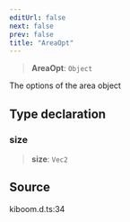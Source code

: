 ```yaml
---
editUrl: false
next: false
prev: false
title: "AreaOpt"
---
```


> **AreaOpt**: `Object`

The options of the area object

## Type declaration

### size

> **size**: `Vec2`

## Source

kiboom.d.ts:34
